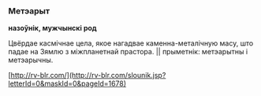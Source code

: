 ### Метэарыт
**назоўнік, мужчынскі род**

Цвёрдае касмічнае цела, якое нагадвае каменна-металічную масу, што падае на Зямлю з міжпланетнай прастора. || прыметнік: метэарытны і метэарычны.

<a rel="author">[http://rv-blr.com/](http://rv-blr.com/slounik.jsp?letterId=0&maskId=0&pageId=1678)</a>
